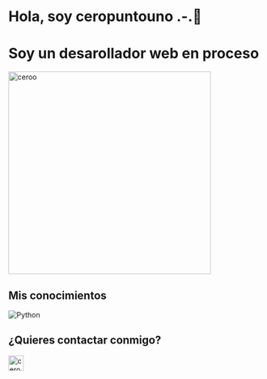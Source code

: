 # Hola, soy ceropuntouno .-.👋
# Soy un desarollador web en proceso

<img align="center" width="400" alt="ceroo" src="https://imgur.com/a/yyci17D"/>


## Mis conocimientos

<p align="left"> 

   <a>
    <img alt="Python" src="https://img.shields.io/badge/Python%20-%2314354C.svg?logo=python&logoColor=white">
  </a>
  &emsp;

## ¿Quieres contactar conmigo?
<p align="left">
  <a href="https://t.me/ceropuntounoo" target="blank"><img align="center"
      src="https://upload.wikimedia.org/wikipedia/commons/8/82/Telegram_logo.svg"
      alt="ceropuntounoo" height="30" width="auto" /></a>
</p>
